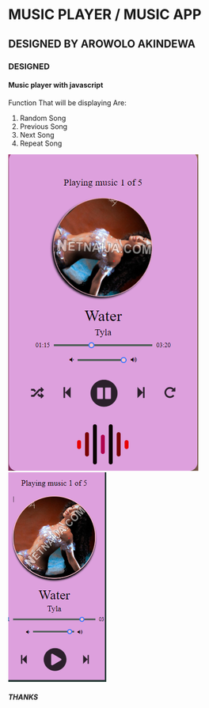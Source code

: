 # MUSIC PLAYER / MUSIC APP

## DESIGNED BY AROWOLO AKINDEWA

### DESIGNED

#### Music player with javascript

  Function That will be displaying Are:
  
1) Random Song
2) Previous Song
3) Next Song
4) Repeat Song

![Destop-veiw](/Images/Readme.png)
![mobile-veiw](/Images/img.png)

##### THANKS
